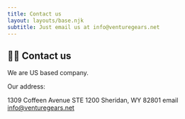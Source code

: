 ```yaml
---
title: Contact us
layout: layouts/base.njk
subtitle: Just email us at info@venturegears.net
---
```



## 👨‍💼 Contact us

We are US based company.

Our address:

1309 Coffeen Avenue STE 1200
Sheridan, WY 82801
email info@venturegears.net